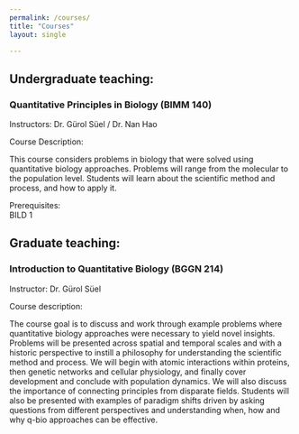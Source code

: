 ```yaml
---
permalink: /courses/
title: "Courses"
layout: single

---
```



## Undergraduate teaching:

### Quantitative Principles in Biology (BIMM 140)
Instructors: Dr. Gürol Süel / Dr. Nan Hao  

Course Description:  

This course considers problems in biology that were solved using quantitative biology approaches. Problems will range from the molecular to the population level. Students will learn about the scientific method and process, and how to apply it.

Prerequisites:  
BILD 1

 

 

## Graduate teaching:

### Introduction to Quantitative Biology (BGGN 214)
Instructor: Dr. Gürol Süel

Course description:

The course goal is to discuss and work through example problems where quantitative biology approaches were necessary to yield novel insights.  Problems will be presented across spatial and temporal scales and with a historic perspective to instill a philosophy for understanding the scientific method and process. We will begin with atomic interactions within proteins, then genetic networks and cellular physiology, and finally cover development and conclude with population dynamics. We will also discuss the importance of connecting principles from disparate fields. Students will also be presented with examples of paradigm shifts driven by asking questions from different perspectives and understanding when, how and why q-bio approaches can be effective.

 


